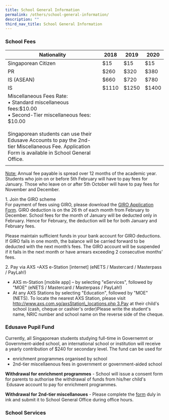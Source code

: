 ```yaml
---
title: School General Information
permalink: /others/school-general-information/
description: ""
third_nav_title: School General Information
---
```

### School Fees

| Nationality   | 2018 | 2019 | 2020 |
|---|---|---|---|
| Singaporean Citizen | $15 | $15 | $15 |
|  PR | $260  | $320 | $380  |
| IS (ASEAN) | $660 | $720 | $780 |
|  IS | $1110  | $1250  | $1400  |
| Miscellaneous Fees Rate:<br>• Standard miscellaneous fees:$10.00<br>• Second-Tier miscellaneous fees: $10.00<br><br>Singaporean students can use their Edusave Accounts to pay the 2nd-tier Miscellaneous Fee. Application Form is available in School General Office. |  |  |  |
| | | |

<u> Note:</u> Annual fee payable is spread over 12 months of the academic year. Students who join on or before 5th February will have to pay fees for January. Those who leave on or after 5th October will have to pay fees for November and December.

1\. Join the GIRO scheme <br>
For payment of fees using GIRO, please download the [GIRO Application Form](/files/giroform.pdf). GIRO deduction is on the 26 th of each month from February to December. School fees for the month of January will be deducted only in February. Hence for February, the deduction will be for both January and February fees.

Please maintain sufficient funds in your bank account for GIRO deductions. If GIRO fails in one month, the balance will be carried forward to be deducted with the next month’s fees. The GIRO account will be suspended if it fails in the next month or have arrears exceeding 2 consecutive months’ fees.

2\. Pay via AXS ◦AXS e-Station \[internet\] (eNETS / Mastercard / Masterpass / PayLah!) 
* AXS m-Station \[mobile app\] – by selecting "eServices", followed by "MOE" (eNETS / Mastercard / Masterpass / PayLah!) 
* At any AXS Stations by selecting "Education", followed by "MOE" (NETS). To locate the nearest AXS Station, please visit http://www.axs.com.sg/axsStation\_locations.php 3.Pay at their child's school (cash, cheque or cashier's order)Please write the student's name, NRIC number and school name on the reverse side of the cheque.

### Edusave Pupil Fund

Currently, all Singaporean students studying full-time in Governemnt or Government-aided school, an international school or institution will receive a yearly contribution of $240 for secondary level. The fund can be used for
* enrichment programmes organised by school
* 2nd-tier miscellaenous fees in government or government-aided school

**Withdrawal for enrichment programmes** \- School will issue a consent form for parents to authorise the withdrawal of funds from his/her child's  Edusave account to pay for enrichment programmes.

**Withdrawal for 2nd-tier miscellanoues** \- Please complete the [form](/files/Standing%20Order%20for%20Payment%20of%202nd%20Tier%20Misc%20Fees.pdf) duly in ink and submit it to School General Office during office hours.

### School Services

